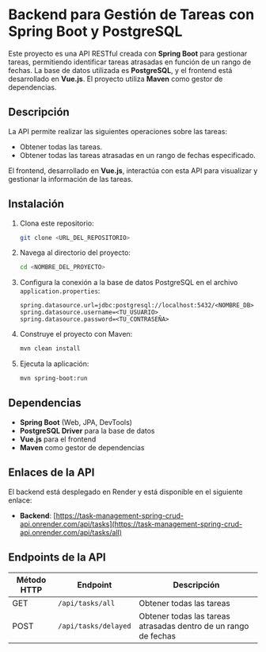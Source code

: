 # Backend para Gestión de Tareas con Spring Boot y PostgreSQL

Este proyecto es una API RESTful creada con **Spring Boot** para gestionar tareas, permitiendo identificar tareas atrasadas en función de un rango de fechas. La base de datos utilizada es **PostgreSQL**, y el frontend está desarrollado en **Vue.js**. El proyecto utiliza **Maven** como gestor de dependencias.

## Descripción

La API permite realizar las siguientes operaciones sobre las tareas:
- Obtener todas las tareas.
- Obtener todas las tareas atrasadas en un rango de fechas especificado.

El frontend, desarrollado en **Vue.js**, interactúa con esta API para visualizar y gestionar la información de las tareas.

## Instalación

1. Clona este repositorio:
    ```bash
    git clone <URL_DEL_REPOSITORIO>
    ```

2. Navega al directorio del proyecto:
    ```bash
    cd <NOMBRE_DEL_PROYECTO>
    ```

3. Configura la conexión a la base de datos PostgreSQL en el archivo `application.properties`:
    ```properties
    spring.datasource.url=jdbc:postgresql://localhost:5432/<NOMBRE_DB>
    spring.datasource.username=<TU_USUARIO>
    spring.datasource.password=<TU_CONTRASEÑA>
    ```

4. Construye el proyecto con Maven:
    ```bash
    mvn clean install
    ```

5. Ejecuta la aplicación:
    ```bash
    mvn spring-boot:run
    ```

## Dependencias

- **Spring Boot** (Web, JPA, DevTools)
- **PostgreSQL Driver** para la base de datos
- **Vue.js** para el frontend
- **Maven** como gestor de dependencias

## Enlaces de la API

El backend está desplegado en Render y está disponible en el siguiente enlace:

- **Backend**: [https://task-management-spring-crud-api.onrender.com/api/tasks](https://task-management-spring-crud-api.onrender.com/api/tasks/all)

## Endpoints de la API

| Método HTTP | Endpoint                    | Descripción                                                      |
|-------------|-----------------------------|------------------------------------------------------------------|
| GET         | `/api/tasks/all`           | Obtener todas las tareas                                         |
| POST        | `/api/tasks/delayed`       | Obtener todas las tareas atrasadas dentro de un rango de fechas |
